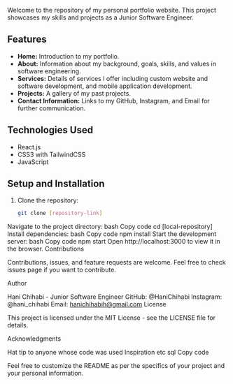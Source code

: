 Welcome to the repository of my personal portfolio website. This project showcases my skills and projects as a Junior Software Engineer.

## Features

- **Home:** Introduction to my portfolio.
- **About:** Information about my background, goals, skills, and values in software engineering.
- **Services:** Details of services I offer including custom website and software development, and mobile application development.
- **Projects:** A gallery of my past projects.
- **Contact Information:** Links to my GitHub, Instagram, and Email for further communication.

## Technologies Used

- React.js
- CSS3 with TailwindCSS
- JavaScript

## Setup and Installation

1. Clone the repository:
   ```bash
   git clone [repository-link]
Navigate to the project directory:
bash
Copy code
cd [local-repository]
Install dependencies:
bash
Copy code
npm install
Start the development server:
bash
Copy code
npm start
Open http://localhost:3000 to view it in the browser.
Contributions

Contributions, issues, and feature requests are welcome. Feel free to check issues page if you want to contribute.

Author

Hani Chihabi - Junior Software Engineer
GitHub: @HaniChihabi
Instagram: @hani_chihabi
Email: hanichihabih@gmail.com
License

This project is licensed under the MIT License - see the LICENSE file for details.

Acknowledgments

Hat tip to anyone whose code was used
Inspiration
etc
sql
Copy code

Feel free to customize the README as per the specifics of your project and your personal information.
